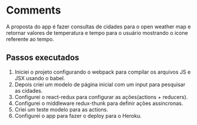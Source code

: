 # Comments

A proposta do app é fazer consultas de cidades para o open weather map e retornar valores de temperatura e tempo para o usuário mostrando o icone referente ao tempo.

## Passos executados
1. Iniciei o projeto configurando o webpack para compilar os arquivos JS e JSX usando o babel.
2. Depois criei um modelo de página inicial com um input para pesquisar as cidades.
3. Configurei o react-redux para configurar as ações(actions + reducers).
4. Configurei o middleware redux-thunk para definir ações assincronas.
5. Criei um teste modelo para as actions.
5. Configurei o app para fazer o deploy para o Heroku.

